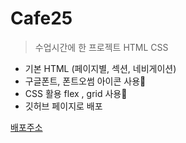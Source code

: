 # Cafe25

>수업시간에 한 프로젝트 HTML CSS

- 기본 HTML (페이지별, 섹션, 네비게이션)
- 구글폰트, 폰트오썸 아이콘 사용💖
- CSS 활용 flex , grid 사용🚀
- 깃허브 페이지로 배포

[배포주소](https://bustau.github.io/Cafe25/
)